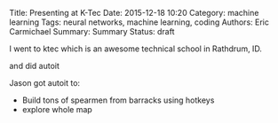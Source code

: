 Title: Presenting at K-Tec
Date: 2015-12-18 10:20
Category: machine learning
Tags: neural networks, machine learning, coding
Authors: Eric Carmichael
Summary: Summary
Status: draft


I went to ktec which is an awesome technical school in Rathdrum, ID.

and did autoit

Jason got autoit to:
 - Build tons of spearmen from barracks using hotkeys
 - explore whole map
